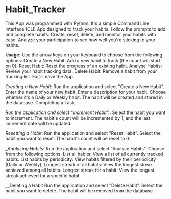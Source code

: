# Habit_Tracker

This App was programmed with Python. It's a simple Command Line Interface (CLI) App designed to track your habits. Follow the prompts to add and complete habits. Create, reset, delete, and monitor your habits with ease. Analyze your participation to see how well you're sticking to your habits.

**Usage:**
Use the arrow keys on your keyboard to choose from the following options:
  Create a New Habit: Add a new habit to track (the count will start on 0).
  Reset Habit: Reset the progress of an existing habit.
  Analyse Habits: Review your habit tracking data.
  Delete Habit: Remove a habit from your tracking list.
  Exit: Leave the App.

_Creating a New Habit_:
  Run the application and select "Create a New Habit".
  Enter the name of your new habit.
  Enter a description for your habit.
  Choose whether it's a Daily or Weekly habit.
  The habit will be created and stored in the database.
  Completing a Task
  
_Run the application and select "Increment Habit"._:
  Select the habit you want to increment.
  The habit's count will be incremented by 1, and the last increment date will be updated.
  
_Resetting a Habit_:
  Run the application and select "Reset Habit".
  Select the habit you want to reset.
  The habit's count will be reset to 0.
  
__Analyzing Habits_:
  Run the application and select "Analyse Habits".
  Choose from the following options:
    List all habits: View a list of all currently tracked habits.
    List habits by periodicity: View habits filtered by their periodicity (Daily or Weekly).
    Longest streak of all habits: View the longest streak achieved among all habits.
    Longest streak for a habit: View the longest streak achieved for a specific habit.

__Deleting a Habit
  Run the application and select "Delete Habit". Select the habit you want to delete. The habit will be removed from the database.
  
